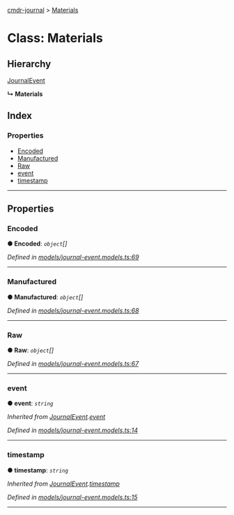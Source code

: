 [cmdr-journal](../README.md) > [Materials](../classes/materials.md)



# Class: Materials

## Hierarchy


 [JournalEvent](journalevent.md)

**↳ Materials**







## Index

### Properties

* [Encoded](materials.md#encoded)
* [Manufactured](materials.md#manufactured)
* [Raw](materials.md#raw)
* [event](materials.md#event)
* [timestamp](materials.md#timestamp)



---
## Properties
<a id="encoded"></a>

###  Encoded

**●  Encoded**:  *`object`[]* 

*Defined in [models/journal-event.models.ts:69](https://github.com/chrisbruford/cmdr-journal/blob/5b08b7d/src/models/journal-event.models.ts#L69)*





___

<a id="manufactured"></a>

###  Manufactured

**●  Manufactured**:  *`object`[]* 

*Defined in [models/journal-event.models.ts:68](https://github.com/chrisbruford/cmdr-journal/blob/5b08b7d/src/models/journal-event.models.ts#L68)*





___

<a id="raw"></a>

###  Raw

**●  Raw**:  *`object`[]* 

*Defined in [models/journal-event.models.ts:67](https://github.com/chrisbruford/cmdr-journal/blob/5b08b7d/src/models/journal-event.models.ts#L67)*





___

<a id="event"></a>

###  event

**●  event**:  *`string`* 

*Inherited from [JournalEvent](journalevent.md).[event](journalevent.md#event)*

*Defined in [models/journal-event.models.ts:14](https://github.com/chrisbruford/cmdr-journal/blob/5b08b7d/src/models/journal-event.models.ts#L14)*





___

<a id="timestamp"></a>

###  timestamp

**●  timestamp**:  *`string`* 

*Inherited from [JournalEvent](journalevent.md).[timestamp](journalevent.md#timestamp)*

*Defined in [models/journal-event.models.ts:15](https://github.com/chrisbruford/cmdr-journal/blob/5b08b7d/src/models/journal-event.models.ts#L15)*





___


